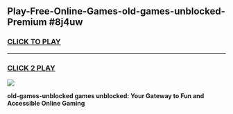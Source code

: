 
## Play-Free-Online-Games-old-games-unblocked-Premium #8j4uw
<h3>
<a href="https://premium.freeplayer.one?title=old-games-unblocked&ref=8M">CLICK TO PLAY</a></h3>
<hr>

<h3>
<a href="https://premium.freeplayer.one?title=old-games-unblocked&ref=8M">CLICK 2 PLAY</a>
  
</h3>

<a href="https://premium.freeplayer.one?title=old-games-unblocked&ref=8M"><img src="https://clearcache.store/games.png"></a>


**old-games-unblocked games unblocked: Your Gateway to Fun and Accessible Online Gaming**
